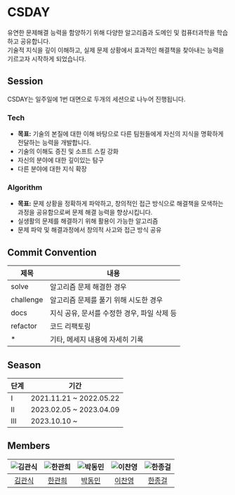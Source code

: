 # CSDAY

유연한 문제해결 능력을 함양하기 위해 다양한 알고리즘과 도메인 및 컴퓨터과학을 학습하고 공유합니다.  
기술적 지식을 깊이 이해하고, 실제 문제 상황에서 효과적인 해결책을 찾아내는 능력을 기르고자 시작하게 되었습니다.

## Session

CSDAY는 일주일에 1번 대면으로 두개의 세션으로 나누어 진행됩니다.

### Tech

- **목표:** 기술의 본질에 대한 이해 바탕으로 다른 팀원들에게 자신의 지식을 명확하게 전달하는 능력을 개발합니다.
- 기술의 이해도 증진 및 소프트 스킬 강화
- 자신의 분야에 대한 깊이있는 탐구
- 다른 분야에 대한 지식 확장

### Algorithm

- **목표:** 문제 상황을 정확하게 파악하고, 창의적인 접근 방식으로 해결책을 모색하는 과정을 공유함으로써 문제 해결 능력을 향상시킵니다.
- 실생활의 문제를 해결하기 위해 활용이 가능한 알고리즘
- 문제 파악 및 해결과정에서 창의적 사고와 접근 방식 공유

## Commit Convention

| 제목      | 내용                                        |
| --------- | ------------------------------------------- |
| solve     | 알고리즘 문제 해결한 경우                   |
| challenge | 알고리즘 문제를 풀기 위해 시도한 경우       |
| docs      | 지식 공유, 문서를 수정한 경우, 파일 삭제 등 |
| refactor  | 코드 리팩토링                               |
| \*        | 기타, 메세지 내용에 자세히 기록             |

## Season

| 단계 | 기간                    |
| ---- | ----------------------- |
| I    | 2021.11.21 ~ 2022.05.22 |
| II   | 2023.02.05 ~ 2023.04.09 |
| III  | 2023.10.10 ~            |

## Members

| ![김관식](https://avatars.githubusercontent.com/u/39869096?v=4) | ![한관희](https://avatars.githubusercontent.com/u/85067003?v=4) | ![박동민](https://avatars.githubusercontent.com/u/52882799?v=4) | ![이찬영](https://avatars.githubusercontent.com/u/53773324?v=4) | ![한종걸](https://avatars.githubusercontent.com/u/26294815?v=4) |
| :-------------------------------------------------------------: | :-------------------------------------------------------------: | :-------------------------------------------------------------: | :-------------------------------------------------------------: | :-------------------------------------------------------------: |
|              [김관식](https://github.com/gwansikk)              |             [한관희](https://github.com/DevLime00)              |             [박동민](https://github.com/chattymin)              |             [이찬영](https://github.com/Lets-Gitit)             |            [한종걸](https://github.com/No1playblock)            |
